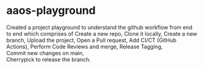 # aaos-playground
Created a project playground to understand the github workflow from end to end which comprises of 
Create a new repo, 
Clone it locally,
Create a new branch, 
Upload the project, 
Open a Pull request, 
Add CI/CT (GitHub Actions), 
Perform Code Reviews and merge, 
Release Tagging,  
Commit new changes on main,  
Cherrypick to release the branch.
